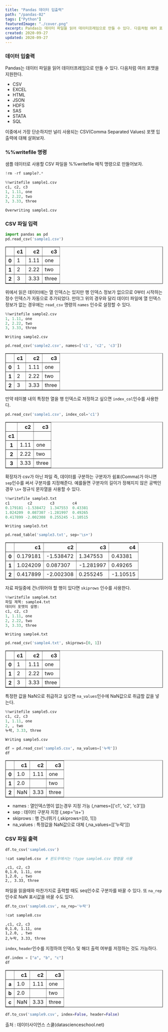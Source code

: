 ```yaml
---
title: "Pandas 데이터 입출력"
path: "/pandas-02"
tags: ["Python"]
featuredImage: "./cover.png"
excerpt: Pandas는 데이터 파일을 읽어 데이터프레임으로 만들 수 있다. 다음처럼 여러 포맷을 지원한다.
created: 2020-09-27
updated: 2020-09-27
---
```


### 데이터 입출력

Pandas는 데이터 파일을 읽어 데이터프레임으로 만들 수 있다. 다음처럼 여러 포맷을 지원한다.

- CSV
- EXCEL
- HTML
- JSON
- HDFS
- SAS
- STATA
- SQL

이중에서 가장 단순하지만 널리 사용되는 CSV(Comma Separated Values) 포맷 입출력에 대해 살펴보자.

### %%writefile 명령

샘플 데이터로 사용할 CSV 파일을 %%writefile 매직 명령으로 만들어보자.


```python
!rm -rf sample?.*
```


```python
%%writefile sample1.csv
c1, c2, c3
1, 1.11, one
2, 2.22, two
3, 3.33, three
```

    Overwriting sample1.csv
    

### CSV 파일 입력


```python
import pandas as pd 
pd.read_csv('sample1.csv')
```




<div>
<style scoped>
    .dataframe tbody tr th:only-of-type {
        vertical-align: middle;
    }

    .dataframe tbody tr th {
        vertical-align: top;
    }

    .dataframe thead th {
        text-align: right;
    }
</style>
<table border="1" class="dataframe">
  <thead>
    <tr style="text-align: right;">
      <th></th>
      <th>c1</th>
      <th>c2</th>
      <th>c3</th>
    </tr>
  </thead>
  <tbody>
    <tr>
      <th>0</th>
      <td>1</td>
      <td>1.11</td>
      <td>one</td>
    </tr>
    <tr>
      <th>1</th>
      <td>2</td>
      <td>2.22</td>
      <td>two</td>
    </tr>
    <tr>
      <th>2</th>
      <td>3</td>
      <td>3.33</td>
      <td>three</td>
    </tr>
  </tbody>
</table>
</div>



위에서 읽은 데이터에는 열 인덱스는 있지만 행 인덱스 정보가 없으므로 0부터 시작하는 정수 인덱스가 자동으로 추가되었다. 만야그 위의 경우와 달리 데이터 파일에 열 인덱스 정보가 없는 경우에는 `read_csv` 명령의 `names` 인수로 설정할 수 있다.


```python
%%writefile sample2.csv
1, 1.11, one
2, 2.22, two
3, 3.33, three
```

    Writing sample2.csv
    


```python
pd.read_csv('sample2.csv', names=['c1', 'c2', 'c3'])
```




<div>
<style scoped>
    .dataframe tbody tr th:only-of-type {
        vertical-align: middle;
    }

    .dataframe tbody tr th {
        vertical-align: top;
    }

    .dataframe thead th {
        text-align: right;
    }
</style>
<table border="1" class="dataframe">
  <thead>
    <tr style="text-align: right;">
      <th></th>
      <th>c1</th>
      <th>c2</th>
      <th>c3</th>
    </tr>
  </thead>
  <tbody>
    <tr>
      <th>0</th>
      <td>1</td>
      <td>1.11</td>
      <td>one</td>
    </tr>
    <tr>
      <th>1</th>
      <td>2</td>
      <td>2.22</td>
      <td>two</td>
    </tr>
    <tr>
      <th>2</th>
      <td>3</td>
      <td>3.33</td>
      <td>three</td>
    </tr>
  </tbody>
</table>
</div>



만약 테이블 내의 특정한 열을 행 인덱스로 저정하고 싶으면 `index_col`인수를 사용한다.


```python
pd.read_csv('sample1.csv', index_col='c1')
```




<div>
<style scoped>
    .dataframe tbody tr th:only-of-type {
        vertical-align: middle;
    }

    .dataframe tbody tr th {
        vertical-align: top;
    }

    .dataframe thead th {
        text-align: right;
    }
</style>
<table border="1" class="dataframe">
  <thead>
    <tr style="text-align: right;">
      <th></th>
      <th>c2</th>
      <th>c3</th>
    </tr>
    <tr>
      <th>c1</th>
      <th></th>
      <th></th>
    </tr>
  </thead>
  <tbody>
    <tr>
      <th>1</th>
      <td>1.11</td>
      <td>one</td>
    </tr>
    <tr>
      <th>2</th>
      <td>2.22</td>
      <td>two</td>
    </tr>
    <tr>
      <th>3</th>
      <td>3.33</td>
      <td>three</td>
    </tr>
  </tbody>
</table>
</div>



확장자가 csv가 아닌 파일 즉, 데이터를 구분하는 구분자가 쉼표(Comma)가 아니면 `sep`인수를 써서 구분자를 지정해준다. 예를들면 구분자의 길이가 정해지지 않은 공백인 경우 `\s+` 정규식 문자열을 사용할 수 있다.


```python
%%writefile sample3.txt
c1        c2        c3        c4
0.179181 -1.538472  1.347553  0.43381
1.024209  0.087307 -1.281997  0.49265
0.417899 -2.002308  0.255245 -1.10515
```

    Writing sample3.txt
    


```python
pd.read_table('sample3.txt', sep='\s+')
```




<div>
<style scoped>
    .dataframe tbody tr th:only-of-type {
        vertical-align: middle;
    }

    .dataframe tbody tr th {
        vertical-align: top;
    }

    .dataframe thead th {
        text-align: right;
    }
</style>
<table border="1" class="dataframe">
  <thead>
    <tr style="text-align: right;">
      <th></th>
      <th>c1</th>
      <th>c2</th>
      <th>c3</th>
      <th>c4</th>
    </tr>
  </thead>
  <tbody>
    <tr>
      <th>0</th>
      <td>0.179181</td>
      <td>-1.538472</td>
      <td>1.347553</td>
      <td>0.43381</td>
    </tr>
    <tr>
      <th>1</th>
      <td>1.024209</td>
      <td>0.087307</td>
      <td>-1.281997</td>
      <td>0.49265</td>
    </tr>
    <tr>
      <th>2</th>
      <td>0.417899</td>
      <td>-2.002308</td>
      <td>0.255245</td>
      <td>-1.10515</td>
    </tr>
  </tbody>
</table>
</div>



자료 파일중에 건너뛰어야 할 행이 있다면 `skiprows` 인수를 사용한다.


```python
%%writefile sample4.txt
파일 제목: sample4.txt
데이터 포맷의 설명:
c1, c2, c3
1, 1.11, one
2, 2.22, two
3, 3.33, three
```

    Writing sample4.txt
    


```python
pd.read_csv('sample4.txt', skiprows=[0, 1])
```




<div>
<style scoped>
    .dataframe tbody tr th:only-of-type {
        vertical-align: middle;
    }

    .dataframe tbody tr th {
        vertical-align: top;
    }

    .dataframe thead th {
        text-align: right;
    }
</style>
<table border="1" class="dataframe">
  <thead>
    <tr style="text-align: right;">
      <th></th>
      <th>c1</th>
      <th>c2</th>
      <th>c3</th>
    </tr>
  </thead>
  <tbody>
    <tr>
      <th>0</th>
      <td>1</td>
      <td>1.11</td>
      <td>one</td>
    </tr>
    <tr>
      <th>1</th>
      <td>2</td>
      <td>2.22</td>
      <td>two</td>
    </tr>
    <tr>
      <th>2</th>
      <td>3</td>
      <td>3.33</td>
      <td>three</td>
    </tr>
  </tbody>
</table>
</div>



특정한 값을 NaN으로 취급하고 싶으면 `na_values`인수에 NaN값으로 취급할 값을 넣는다.


```python
%%writefile sample5.csv
c1, c2, c3
1, 1.11, one
2, , two
누락, 3.33, three
```

    Writing sample5.csv
    


```python
df = pd.read_csv('sample5.csv', na_values=['누락'])
df
```




<div>
<style scoped>
    .dataframe tbody tr th:only-of-type {
        vertical-align: middle;
    }

    .dataframe tbody tr th {
        vertical-align: top;
    }

    .dataframe thead th {
        text-align: right;
    }
</style>
<table border="1" class="dataframe">
  <thead>
    <tr style="text-align: right;">
      <th></th>
      <th>c1</th>
      <th>c2</th>
      <th>c3</th>
    </tr>
  </thead>
  <tbody>
    <tr>
      <th>0</th>
      <td>1.0</td>
      <td>1.11</td>
      <td>one</td>
    </tr>
    <tr>
      <th>1</th>
      <td>2.0</td>
      <td></td>
      <td>two</td>
    </tr>
    <tr>
      <th>2</th>
      <td>NaN</td>
      <td>3.33</td>
      <td>three</td>
    </tr>
  </tbody>
</table>
</div>



- names : 열인덱스명이 없는경우 지정 가능 (,names=[['c1', 'c2', 'c3']])
- sep : 데이터 구분자 지정 (,sep='\s+')
- skiprows : 행 건너뛰기 (,skiprows=[[0, 1]])
- na_values : 특정값을 NaN값으로 대체 (,na_values=[['누락']])


### CSV 파일 출력


```python
df.to_csv('sample6.csv')
```


```python
!cat sample6.csv  # 윈도우에서는 !type sample6.csv 명령을 사용
```

    ,c1, c2, c3
    0,1.0, 1.11, one
    1,2.0, , two
    2,, 3.33, three
    

파일을 읽을때와 마찬가지로 출력할 때도 seq인수로 구분자를 바꿀 수 있다. 또 `na_rep`인수로 NaN 표시값을 바꿀 수도 있다.


```python
df.to_csv('sample8.csv', na_rep='누락')
```


```python
!cat sample8.csv
```

    ,c1, c2, c3
    0,1.0, 1.11, one
    1,2.0, , two
    2,누락, 3.33, three
    

`index`, `header`인수를 지정하여 인덱스 및 해더 출력 여부를 저정하는 것도 가능하다.


```python
df.index = ["a", "b", "c"]
df
```




<div>
<style scoped>
    .dataframe tbody tr th:only-of-type {
        vertical-align: middle;
    }

    .dataframe tbody tr th {
        vertical-align: top;
    }

    .dataframe thead th {
        text-align: right;
    }
</style>
<table border="1" class="dataframe">
  <thead>
    <tr style="text-align: right;">
      <th></th>
      <th>c1</th>
      <th>c2</th>
      <th>c3</th>
    </tr>
  </thead>
  <tbody>
    <tr>
      <th>a</th>
      <td>1.0</td>
      <td>1.11</td>
      <td>one</td>
    </tr>
    <tr>
      <th>b</th>
      <td>2.0</td>
      <td></td>
      <td>two</td>
    </tr>
    <tr>
      <th>c</th>
      <td>NaN</td>
      <td>3.33</td>
      <td>three</td>
    </tr>
  </tbody>
</table>
</div>




```python
df.to_csv('sample9.csv', index=False, header=False)
```

출처 : 데이터사이언스 스쿨(datascienceschool.net)